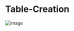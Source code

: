 # Table-Creation
![image](https://github.com/user-attachments/assets/486898af-a4be-41ad-935a-86ede01ba0de)
